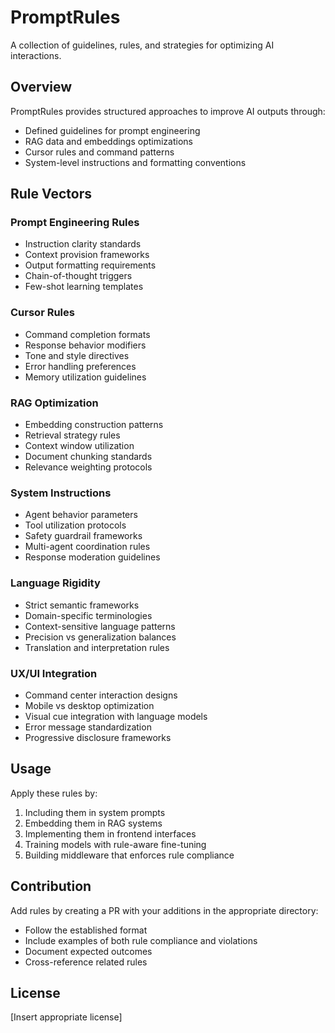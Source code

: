 # PromptRules

A collection of guidelines, rules, and strategies for optimizing AI interactions.

## Overview

PromptRules provides structured approaches to improve AI outputs through:
- Defined guidelines for prompt engineering
- RAG data and embeddings optimizations
- Cursor rules and command patterns
- System-level instructions and formatting conventions

## Rule Vectors

### Prompt Engineering Rules
- Instruction clarity standards
- Context provision frameworks
- Output formatting requirements
- Chain-of-thought triggers
- Few-shot learning templates

### Cursor Rules
- Command completion formats
- Response behavior modifiers
- Tone and style directives
- Error handling preferences
- Memory utilization guidelines

### RAG Optimization
- Embedding construction patterns
- Retrieval strategy rules
- Context window utilization
- Document chunking standards
- Relevance weighting protocols

### System Instructions
- Agent behavior parameters
- Tool utilization protocols
- Safety guardrail frameworks
- Multi-agent coordination rules
- Response moderation guidelines

### Language Rigidity
- Strict semantic frameworks
- Domain-specific terminologies
- Context-sensitive language patterns
- Precision vs generalization balances
- Translation and interpretation rules

### UX/UI Integration
- Command center interaction designs
- Mobile vs desktop optimization
- Visual cue integration with language models
- Error message standardization
- Progressive disclosure frameworks

## Usage

Apply these rules by:
1. Including them in system prompts
2. Embedding them in RAG systems
3. Implementing them in frontend interfaces
4. Training models with rule-aware fine-tuning
5. Building middleware that enforces rule compliance

## Contribution

Add rules by creating a PR with your additions in the appropriate directory:
- Follow the established format
- Include examples of both rule compliance and violations
- Document expected outcomes
- Cross-reference related rules

## License

[Insert appropriate license]

